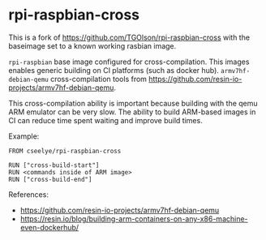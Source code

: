 # rpi-raspbian-cross

This is a fork of https://github.com/TGOlson/rpi-raspbian-cross with the baseimage set to a known working rasbian image.

`rpi-raspbian` base image configured for cross-compilation. This images enables generic building on CI platforms (such as docker hub). `armv7hf-debian-qemu` cross-compilation tools from https://github.com/resin-io-projects/armv7hf-debian-qemu.

This cross-compilation ability is important because building with the qemu ARM emulator can be very slow. The ability to build ARM-based images in CI can reduce time spent waiting and improve build times.

Example:

```
FROM cseelye/rpi-raspbian-cross

RUN ["cross-build-start"]
RUN <commands inside of ARM image>
RUN ["cross-build-end"]
```

References:
  * https://github.com/resin-io-projects/armv7hf-debian-qemu
  * https://resin.io/blog/building-arm-containers-on-any-x86-machine-even-dockerhub/
